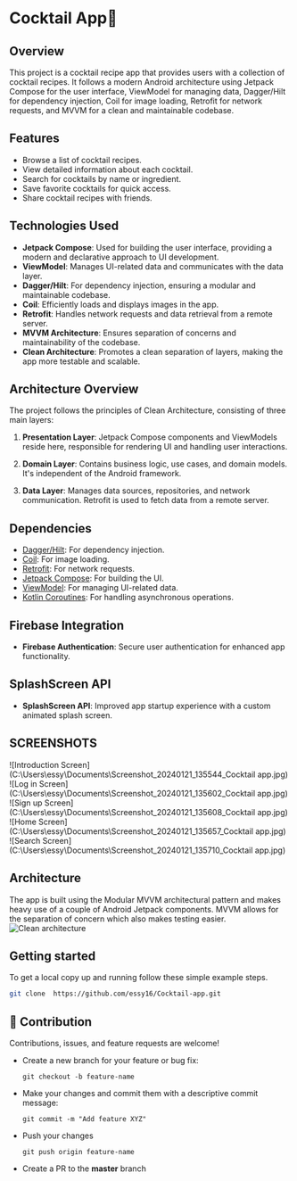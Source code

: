  # Cocktail App🍹

## Overview
This project is a cocktail recipe app that provides users with a collection of cocktail recipes. It follows a modern Android architecture using Jetpack Compose for the user interface, ViewModel for managing data, Dagger/Hilt for dependency injection, Coil for image loading, Retrofit for network requests, and MVVM for a clean and maintainable codebase.

## Features
- Browse a list of cocktail recipes.
- View detailed information about each cocktail.
- Search for cocktails by name or ingredient.
- Save favorite cocktails for quick access.
- Share cocktail recipes with friends.

## Technologies Used
- **Jetpack Compose**: Used for building the user interface, providing a modern and declarative approach to UI development.
- **ViewModel**: Manages UI-related data and communicates with the data layer.
- **Dagger/Hilt**: For dependency injection, ensuring a modular and maintainable codebase.
- **Coil**: Efficiently loads and displays images in the app.
- **Retrofit**: Handles network requests and data retrieval from a remote server.
- **MVVM Architecture**: Ensures separation of concerns and maintainability of the codebase.
- **Clean Architecture**: Promotes a clean separation of layers, making the app more testable and scalable.

## Architecture Overview
The project follows the principles of Clean Architecture, consisting of three main layers:

1. **Presentation Layer**: Jetpack Compose components and ViewModels reside here, responsible for rendering UI and handling user interactions.

2. **Domain Layer**: Contains business logic, use cases, and domain models. It's independent of the Android framework.

3. **Data Layer**: Manages data sources, repositories, and network communication. Retrofit is used to fetch data from a remote server.

## Dependencies
- [Dagger/Hilt](https://dagger.dev/hilt/): For dependency injection.
- [Coil](https://coil-kt.github.io/coil/): For image loading.
- [Retrofit](https://square.github.io/retrofit/): For network requests.
- [Jetpack Compose](https://developer.android.com/jetpack/compose): For building the UI.
- [ViewModel](https://developer.android.com/topic/libraries/architecture/viewmodel): For managing UI-related data.
- [Kotlin Coroutines](https://developer.android.com/kotlin/coroutines): For handling asynchronous operations.
## Firebase Integration
- **Firebase Authentication**: Secure user authentication for enhanced app functionality.

## SplashScreen API
- **SplashScreen API**: Improved app startup experience with a custom animated splash screen.

## SCREENSHOTS
![Introduction Screen](C:\Users\essy\Documents\Screenshot_20240121_135544_Cocktail app.jpg)
![Log in Screen](C:\Users\essy\Documents\Screenshot_20240121_135602_Cocktail app.jpg)
![Sign up Screen](C:\Users\essy\Documents\Screenshot_20240121_135608_Cocktail app.jpg)
![Home Screen](C:\Users\essy\Documents\Screenshot_20240121_135657_Cocktail app.jpg)
![Search Screen](C:\Users\essy\Documents\Screenshot_20240121_135710_Cocktail app.jpg)

## Architecture
The app is built using the Modular MVVM architectural pattern and makes heavy use of a couple of Android Jetpack components. MVVM allows for the separation of concern which also makes testing easier.
![Clean architecture](https://blog.cleancoder.com/uncle-bob/images/2012-08-13-the-clean-architecture/CleanArchitecture.jpg)


## Getting started
To get a local copy up and running follow these simple example steps.
   ```bash
   git clone  https://github.com/essy16/Cocktail-app.git

 ```
   
 
## 🤝 Contribution
Contributions, issues, and feature requests are welcome!
- Create a new branch for your feature or bug fix:
  
  `git checkout -b feature-name`

- Make your changes and commit them with a descriptive commit message:
  
  `git commit -m "Add feature XYZ"`
- Push your changes
  
  `git push origin feature-name`

- Create a PR to the **master** branch





